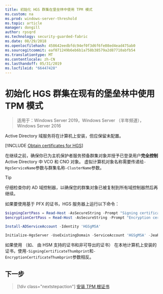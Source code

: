 ```yaml
---
title: 初始化 HGS 群集在堡垒林中使用 TPM 模式
ms.custom: na
ms.prod: windows-server-threshold
ms.topic: article
manager: dongill
author: rpsqrd
ms.technology: security-guarded-fabric
ms.date: 08/29/2018
ms.openlocfilehash: 458642eedbfdc94ef0f3d6f6fe08ed4ead475ab0
ms.sourcegitcommit: eaf071249b6eb6b1a758b38579a2d87710abfb54
ms.translationtype: MT
ms.contentlocale: zh-CN
ms.lasthandoff: 05/31/2019
ms.locfileid: "66447428"
---
```

# <a name="initialize-the-hgs-cluster-using-tpm-mode-in-an-existing-bastion-forest"></a>初始化 HGS 群集在现有的堡垒林中使用 TPM 模式

>适用于：Windows Server 2019，Windows Server （半年频道），Windows Server 2016

Active Directory 域服务将在计算机上安装，但应保留未配置。

[!INCLUDE [Obtain certificates for HGS](../../../includes/guarded-fabric-initialize-hgs-default-step-two.md)]

在继续之前，确保你已为主机保护者服务预备群集对象并授予已登录用户**完全控制**Active Directory 中 VCO 和 CNO 对象。
虚拟计算机对象名称需要传递给`-HgsServiceName`参数与群集名称`-ClusterName`参数。

> [!TIP]
> 仔细检查你的 AD 域控制器，以确保您的群集对象已被复制到所有域控制器然后再继续。

如果要使用基于 PFX 的证书，HGS 服务器上运行以下命令：

```powershell
$signingCertPass = Read-Host -AsSecureString -Prompt "Signing certificate password"
$encryptionCertPass = Read-Host -AsSecureString -Prompt "Encryption certificate password"

Install-ADServiceAccount -Identity 'HGSgMSA'

Initialize-HgsServer -UseExistingDomain -ServiceAccount 'HGSgMSA' -JeaReviewersGroup 'HgsJeaReviewers' -JeaAdministratorsGroup 'HgsJeaAdmins' -HgsServiceName 'HgsService' -SigningCertificatePath '.\signCert.pfx' -SigningCertificatePassword $signPass -EncryptionCertificatePath '.\encCert.pfx' -EncryptionCertificatePassword $encryptionCertPass -TrustTpm
```

如果使用 （如、 由 HSM 支持的证书和非可导出的证书） 在本地计算机上安装的证书，使用`-SigningCertificateThumbprint`和`-EncryptionCertificateThumbprint`参数相反。

## <a name="next-step"></a>下一步

> [!div class="nextstepaction"]
> [安装 TPM 根证书](guarded-fabric-install-trusted-tpm-root-certificates.md)